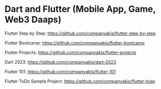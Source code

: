 # Dart and Flutter (Mobile App, Game, Web3 Daaps)

Flutter Step by Step:
https://github.com/companyakis/flutter-step-by-step

Flutter Bootcamp:
https://github.com/companyakis/flutter-bootcamp
 
Flutter Projects:
https://github.com/companyakis/flutter-projects

Dart 2023:
https://github.com/companyakis/dart-2023

Flutter 101:
https://github.com/companyakis/flutter-101

Flutter ToDo Sample Project:
https://github.com/companyakis/flutter-todo
